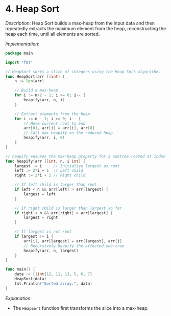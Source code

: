 # **4. Heap Sort**

_Description_: Heap Sort builds a max-heap from the input data and then repeatedly extracts the maximum element from the heap, reconstructing the heap each time, until all elements are sorted.

_Implementation_:

```go
package main

import "fmt"

// HeapSort sorts a slice of integers using the Heap Sort algorithm.
func HeapSort(arr []int) {
	n := len(arr)

	// Build a max-heap
	for i := n/2 - 1; i >= 0; i-- {
		heapify(arr, n, i)
	}

	// Extract elements from the heap
	for i := n - 1; i >= 0; i-- {
		// Move current root to end
		arr[0], arr[i] = arr[i], arr[0]
		// Call max heapify on the reduced heap
		heapify(arr, i, 0)
	}
}

// heapify ensures the max-heap property for a subtree rooted at index i.
func heapify(arr []int, n, i int) {
	largest := i     // Initialize largest as root
	left := 2*i + 1  // Left child
	right := 2*i + 2 // Right child

	// If left child is larger than root
	if left < n && arr[left] > arr[largest] {
		largest = left
	}

	// If right child is larger than largest so far
	if right < n && arr[right] > arr[largest] {
		largest = right
	}

	// If largest is not root
	if largest != i {
		arr[i], arr[largest] = arr[largest], arr[i]
		// Recursively heapify the affected sub-tree
		heapify(arr, n, largest)
	}
}

func main() {
	data := []int{12, 11, 13, 5, 6, 7}
	HeapSort(data)
	fmt.Println("Sorted array:", data)
}
```

_Explanation_:

- The `HeapSort` function first transforms the slice into a max-heap.

